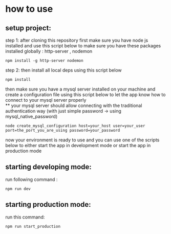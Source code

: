 # how to use

## setup project:

step 1: after cloning this repository first make sure you have node js installed and use this script below to make sure you have these packages installed globally : http-server , nodemon

```
npm install -g http-server nodemon
```

step 2: then install all local deps using this script below

```
npm install
```

then make sure you have a mysql server installed on your machine and create a configuration file using this script below to let the app know how to connect to your mysql server properly
<br>
\*\* your mysql server should allow connecting with the traditional authentication way (with just simple password -> using mysql_native_password)

```
node create_mysql_configuration host=your_host user=your_user port=the_port_you_are_using password=your_password
```

now your environment is ready to use and you can use one of the scripts below to either start the app in development mode or start the app in production mode

## starting developing mode:

run following command :

```
npm run dev
```

## starting production mode:

run this command:

```
npm run start_production
```
